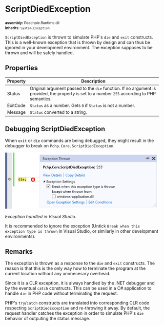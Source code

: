 # ScriptDiedException

<small>**assembly:** Peachpie.Runtime.dll</small><br/>
<small>**inherits:** `System.Exception`</small>

`ScriptDiedException` is thrown to simulate PHP's `die` and `exit` constructs. This is a well-known exception that is thrown by design and can thus be ignored in your development environment. The exception supposes to be thrown and will be safely handled.

## Properties

Property | Description
---      | ---
Status | Original argument passed to the `die` function. If no argument is provided, the property is set to a number `255` according to PHP semantics.
ExitCode | `Status` as a number. Gets `0` if `Status` is not a number.
Message | `Status` converted to a string.

## Debugging ScriptDiedException

When `exit` or `die` commands are being debugged, they might result in the debugger to break on `Pchp.Core.ScriptDiedException`.

![](../../img/vs-scriptdiedexception.png)

*Exception handled in Visual Studio.*

It is recommended to ignore the exception (Untick `Break when this exception type is thrown` in Visual Studio, or similarly in other development environments).

## Remarks

The exception is thrown as a response to the `die` and `exit` constructs. The reason is that this is the only way how to terminate the program at the current location without any unnnecesary overhead. 

Since it is a CLR exception, it is always handled by the .NET debugger and by the eventual `catch` constructs. This can be used in a C# application to handle `die` in PHP code without terminating the request.

PHP's `try`/`catch` constructs are translated into corresponding CLR code respecting `ScriptDiedException` and re-throwing it away. By default, the request handler catches the exception in order to simulate PHP's `die` behavior of outputing the status message.
